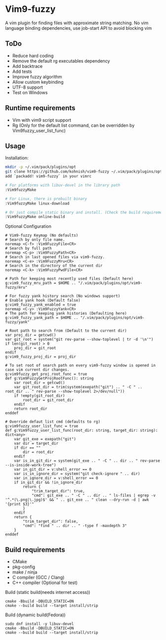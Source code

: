 Vim9-fuzzy
=========

A vim plugin for finding files with approximate string matching.
No vim language binding dependencies, use job-start API to avoid blocking vim

ToDo
----
 - Reduce hard coding
 - Remove the default rg executables dependency
 - Add backtrace
 - Add tests
 - Improve fuzzy algorithm
 - Allow custom keybinding
 - UTF-8 support
 - Test on Windows

Runtime requirements
--------------------
 - Vim with vim9 script support
 - Rg (Only for the default list command, can be overridden by Vim9fuzzy_user_list_func)

Usage
-----
Installation:
```sh
mkdir -p ~/.vim/pack/plugins/opt
git clone https://github.com/kohnish/vim9-fuzzy ~/.vim/pack/plugins/opt/vim9-fuzzy
add `packadd! vim9-fuzzy` in your vimrc

# For platforms with libuv-devel in the library path
:Vim9fuzzyMake

# For Linux, there is prebuilt binary
:Vim9fuzzyMake linux-download

# Or just compile static binary and install. (Check the build requirement for details)
:Vim9fuzzyMake online-build
```

Optional Configuration
```vim
# Vim9-fuzzy Keymap (No defaults)
# Search by only file name.
noremap <C-f> :Vim9FuzzyFile<CR>
# Search by full path
noremap <C-p> :Vim9FuzzyPath<CR>
# Search in last opened files via vim9-fuzzy.
noremap <C-e> :Vim9FuzzyMru<CR>
# Search in the directory of the current dir
noremap <C-k> :Vim9FuzzyPwdFile<CR>

# Path for keeping most recently used files (Default here)
g:vim9_fuzzy_mru_path = $HOME .. "/.vim/pack/plugins/opt/vim9-fuzzy/mru"

# For fuzzy yank history search (No windows support)
# Enable yank hook (Default false)
g:vim9_fuzzy_yank_enabled = true
noremap <C-y> :Vim9FuzzyYank<CR>
# The path for keeping yank histories (Defaulting here)
g:vim9_fuzzy_yank_path = $HOME .. "/.vim/pack/plugins/opt/vim9-fuzzy/yank"

# Root path to search from (Default to the current dir)
var proj_dir = getcwd()
var git_root = system("git rev-parse --show-toplevel | tr -d '\n'")
if len(git_root) > 0
    proj_dir = git_root
endif
g:vim9_fuzzy_proj_dir = proj_dir

# To set root of search path on every vim9-fuzzy window is opened in case vim current dir changes.
g:vim9fuzzy_get_proj_root_func = true
def g:Vim9FuzzyGetProjRootFunc(): string
    var root_dir = getcwd()
    var git_root_dir = trim(system(exepath("git") .. " -C " .. root_dir .. " rev-parse --show-toplevel 2>/dev/null"))
    if !empty(git_root_dir)
        root_dir = git_root_dir
    endif
    return root_dir
enddef

# Override defaut list cmd (defaults to rg)
g:vim9fuzzy_user_list_func = true
def g:Vim9fuzzy_user_list_func(root_dir: string, target_dir: string): dict<any>
    var git_exe = exepath("git")
    var dir = target_dir
    if dir == ""
        dir = root_dir
    endif
    var is_in_git_dir = system(git_exe .. " -C " .. dir .. " rev-parse --is-inside-work-tree")
    var in_git_dir = v:shell_error == 0
    var is_in_ignore_dir = system("git check-ignore " .. dir)
    var in_ignore_dir = v:shell_error == 0
    if in_git_dir && !in_ignore_dir
        return {
            "trim_target_dir": true,
            "cmd": git_exe .. " -C " .. dir .. " ls-files | egrep -v '^.*(\.png|\.jpg)$' && " .. git_exe .. " clean --dry-run -d | awk '{print $3}'"
        }
    endif
    return {
        "trim_target_dir": false,
        "cmd": "find " .. dir .. " -type f -maxdepth 3"
    }
enddef
```

Build requirements
------------------
 - CMake
 - pkg-config
 - make / ninja
 - C compiler (GCC / Clang)
 - C++ compiler (Optional for test)  

Build (static build(needs internet access))
```shell
cmake -Bbuild -DBUILD_STATIC=ON
cmake --build build --target install/strip
```

Build (dynamic build(Fedora))
```shell
sudo dnf install -y libuv-devel
cmake -Bbuild -DBUILD_STATIC=ON
cmake --build build --target install/strip
```
